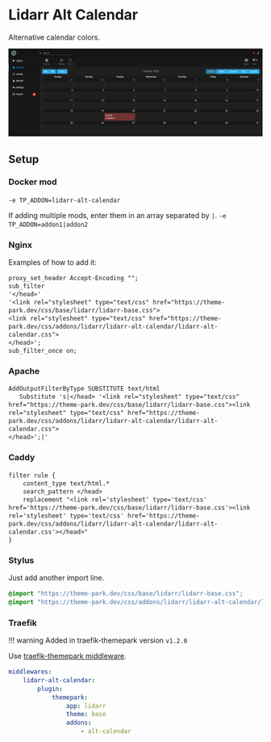 # Lidarr Alt Calendar

Alternative calendar colors.

<p>
<a href="screenshot1.png" rel="noopener"><img src="screenshot1.png" alt="Screen Shot 1" /></a>
</p>

## Setup

### Docker mod

`-e TP_ADDON=lidarr-alt-calendar`

If adding multiple mods, enter them in an array separated by  `|`. `-e TP_ADDON=addon1|addon2`

### Nginx

Examples of how to add it:

```nginx
proxy_set_header Accept-Encoding "";
sub_filter
'</head>'
'<link rel="stylesheet" type="text/css" href="https://theme-park.dev/css/base/lidarr/lidarr-base.css">
<link rel="stylesheet" type="text/css" href="https://theme-park.dev/css/addons/lidarr/lidarr-alt-calendar/lidarr-alt-calendar.css">
</head>';
sub_filter_once on;
```

### Apache

```nginx
AddOutputFilterByType SUBSTITUTE text/html
   Substitute 's|</head> '<link rel="stylesheet" type="text/css" href="https://theme-park.dev/css/base/lidarr/lidarr-base.css"><link rel="stylesheet" type="text/css" href="https://theme-park.dev/css/addons/lidarr/lidarr-alt-calendar/lidarr-alt-calendar.css">
</head>';|'
```

### Caddy

```nginx
filter rule {
    content_type text/html.*
    search_pattern </head>
    replacement "<link rel='stylesheet' type='text/css' href='https://theme-park.dev/css/base/lidarr/lidarr-base.css'><link rel='stylesheet' type='text/css' href='https://theme-park.dev/css/addons/lidarr/lidarr-alt-calendar/lidarr-alt-calendar.css'></head>"
}
```

### Stylus

Just add another import line.

```css
@import "https://theme-park.dev/css/base/lidarr/lidarr-base.css";
@import "https://theme-park.dev/css/addons/lidarr/lidarr-alt-calendar/lidarr-alt-calendar.css";
```

### Traefik

>
!!! warning
    Added in traefik-themepark version `v1.2.0`

Use <a href="/setup/#traefik" rel="noopener">traefik-themepark middleware</a>.

```yaml
middlewares:
    lidarr-alt-calendar:
        plugin:
            themepark:
                app: lidarr
                theme: base
                addons:
                    - alt-calendar
```
